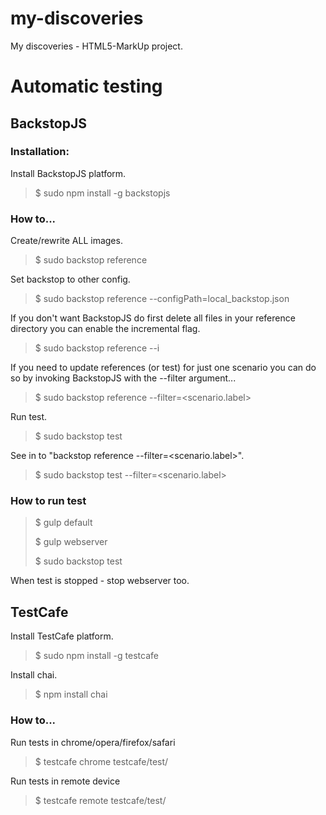 # my-discoveries

My discoveries - HTML5-MarkUp project.

# Automatic testing

## BackstopJS

### Installation:

Install BackstopJS platform.
>$ sudo npm install -g backstopjs

### How to...

Create/rewrite ALL images.
>$ sudo backstop reference

Set backstop to other config.
>$ sudo backstop reference --configPath=local_backstop.json

If you don't want BackstopJS do first delete all files in your reference directory you can enable the incremental flag.
>$ sudo backstop reference --i

If you need to update references (or test) for just one scenario you can do so by invoking BackstopJS with the --filter argument...
>$ sudo backstop reference --filter=<scenario.label>

Run test.
>$ sudo backstop test

See in to "backstop reference --filter=<scenario.label>".
>$ sudo backstop test --filter=<scenario.label>

### How to run test

>$ gulp default
>
>$ gulp webserver
>
>$ sudo backstop test

When test is stopped - stop webserver too.

## TestCafe

Install TestCafe platform.
>$ sudo npm install -g testcafe

Install chai.
>$ npm install chai

### How to...

Run tests in chrome/opera/firefox/safari
>$ testcafe chrome testcafe/test/

Run tests in remote device
>$ testcafe remote testcafe/test/


